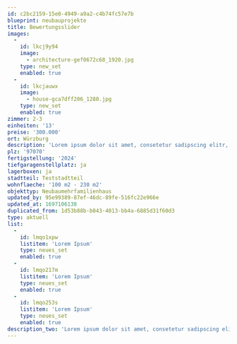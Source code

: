 ```yaml
---
id: c2bc2159-15e0-4949-a9a2-c4b74fc57e7b
blueprint: neubauprojekte
title: Bewertungsslider
images:
  -
    id: lkcj9y94
    image:
      - architecture-gef0672c68_1920.jpg
    type: new_set
    enabled: true
  -
    id: lkcjauwx
    image:
      - house-gca7dff206_1280.jpg
    type: new_set
    enabled: true
zimmer: 2-3
einheiten: '13'
preise: '300.000'
ort: Würzburg
description: 'Lorem ipsum dolor sit amet, consetetur sadipscing elitr, sed diam nonumy eirmod tempor invidunt ut labore et dolore magna aliquyam erat, sed diam voluptua. At vero eos et accusam et justo duo dolores et ea rebum. Stet clita kasd gubergren, no sea takimata sanctus est Lorem ipsum dolor sit amet. Lorem ipsum dolor sit amet, consetetur sadipscing elitr, sed diam nonumy eirmod tempor invidunt ut labore et dolore magna aliquyam erat, sed diam voluptua. At vero eos et accusam et justo duo dolores et ea rebum. Stet clita kasd gubergren, no sea takimata sanctus est Lorem ipsum dolor sit amet.'
plz: '97070'
fertigstellung: '2024'
tiefgaragenstellplatz: ja
lagerboxen: ja
stadtteil: Teststadtteil
wohnflaeche: '100 m2 - 230 m2'
objekttyp: Neubaumehrfamilienhaus
updated_by: 95e99389-87ef-46dc-89fe-516fc22e966e
updated_at: 1697106138
duplicated_from: 1d53b88b-b043-4013-bb4a-6885d31f60d3
type: aktuell
list:
  -
    id: lmqo1xpw
    listitem: 'Lorem Ipsum'
    type: neues_set
    enabled: true
  -
    id: lmqo217m
    listitem: 'Lorem Ipsum'
    type: neues_set
    enabled: true
  -
    id: lmqo253s
    listitem: 'Lorem Ipsum'
    type: neues_set
    enabled: true
description_two: 'Lorem ipsum dolor sit amet, consetetur sadipscing elitr, sed diam nonumy eirmod tempor invidunt ut labore'
---
```

